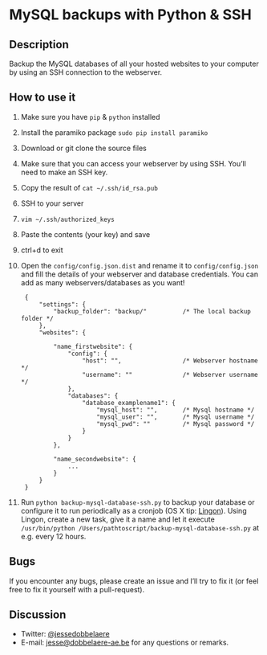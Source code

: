 # MySQL backups with Python & SSH

## Description
Backup the MySQL databases of all your hosted websites to your computer by using an SSH connection to the webserver. 

## How to use it

1. Make sure you have `pip` & `python` installed
2. Install the paramiko package `sudo pip install paramiko`
3. Download or git clone the source files
4. Make sure that you can access your webserver by using SSH. You’ll need to make an SSH key.  
  1. Copy the result of `cat ~/.ssh/id_rsa.pub`
  2. SSH to your server
  3. `vim ~/.ssh/authorized_keys`
  4. Paste the contents (your key) and save
  5. ctrl+d to exit
5. Open the `config/config.json.dist` and rename it to `config/config.json` and fill the details of your webserver and database credentials. You can add as many webservers/databases as you want! 

        {
            "settings": {
                "backup_folder": "backup/"          /* The local backup folder */
            },
            "websites": {

                "name_firstwebsite": {
                    "config": {
                        "host": "",                 /* Webserver hostname */
                        "username": ""              /* Webserver username */
                    },
                    "databases": {
                        "database_examplename1": {
                            "mysql_host": "",       /* Mysql hostname */
                            "mysql_user": "",       /* Mysql username */
                            "mysql_pwd": ""         /* Mysql password */
                        }
                    }
                },      

                "name_secondwebsite": {
                    ...
                }
            }
        }

6. Run `python backup-mysql-database-ssh.py` to backup your database or configure it to run periodically as a cronjob (OS X tip: [Lingon](https://www.peterborgapps.com/lingon/)). Using Lingon, create a new task, give it a name and let it execute `/usr/bin/python /Users/pathtoscript/backup-mysql-database-ssh.py` at e.g. every 12 hours. 

## Bugs

If you encounter any bugs, please create an issue and I’ll try to fix it (or feel free to fix it yourself with a pull-request).

## Discussion
- Twitter: [@jessedobbelaere](https://www.twitter.com/jessedobbelaere)
- E-mail: <jesse@dobbelaere-ae.be> for any questions or remarks.